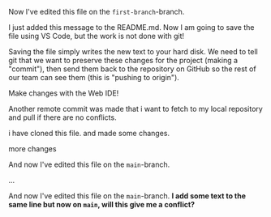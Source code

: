 Now I've edited this file on the `first-branch`-branch.

I just added this message to the README.md. Now I am going to save the file using VS Code, but the work is not done with git!

Saving the file simply writes the new text to your hard disk. We need to tell git that we want to preserve these changes for the project (making a
"commit"), then send them
back to the repository on GitHub so the rest of our team can see them (this is "pushing to origin").

Make changes with the Web IDE!

Another remote commit was made that i want to fetch to my local repository and pull if there are no conflicts.

i have cloned this file. and made some changes.

more changes

And now I've edited this file on the `main`-branch.

...

And now I've edited this file on the `main`-branch. **I add some text to the same line but now on `main`, will this give me a conflict?**
